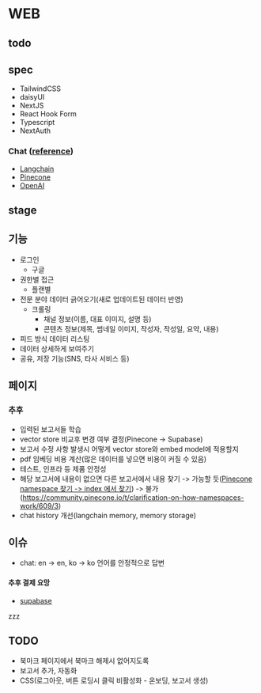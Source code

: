 # WEB

## todo


## spec
- TailwindCSS
- daisyUI
- NextJS
- React Hook Form
- Typescript
- NextAuth

### Chat ([reference](https://github.com/mayooear/gpt4-pdf-chatbot-langchain))
- [Langchain](https://hwchase17.github.io/langchainjs/docs/overview)
- [Pinecone](https://docs.pinecone.io/docs/overview)
- [OpenAI](https://platform.openai.com/docs/api-reference/introduction)


## stage
## 기능
- 로그인
   - 구글
- 권한별 접근
   - 플랜별
- 전문 분야 데이터 긁어오기(새로 업데이트된 데이터 반영)
   - 크롤링
      - 채널 정보(이름, 대표 이미지, 설명 등)
      - 콘텐츠 정보(제목, 썸네일 이미지, 작성자, 작성일, 요약, 내용)
- 피드 방식 데이터 리스팅
- 데이터 상세하게 보여주기
- 공유, 저장 기능(SNS, 타사 서비스 등)

## 페이지

### 추후 
- 입력된 보고서들 학습
- vector store 비교후 변경 여부 결정(Pinecone -> Supabase)
- 보고서 수정 사항 발생시 어떻게 vector store와 embed model에 적용할지
- pdf 임베딩 비용 계산(많은 데이터를 넣으면 비용이 커질 수 있음)
- 테스트, 인프라 등 제품 안정성
- 해당 보고서에 내용이 없으면 다른 보고서에서 내용 찾기 -> 가능할 듯([Pinecone namespace 찾기 -> index 에서 찾기](https://docs.pinecone.io/docs/namespaces)) -> 불가(https://community.pinecone.io/t/clarification-on-how-namespaces-work/609/3)
- chat history 개선(langchain memory, memory storage)

## 이슈
- chat: en -> en, ko -> ko 언어를 안정적으로 답변

#### 추후 결제 요망
- [supabase](https://supabase.com/pricing)


zzz

## TODO
- 북마크 페이지에서 북마크 해제시 없어지도록
- 보고서 추가, 자동화
- CSS(로그아웃, 버튼 로딩시 클릭 비활성화 - 온보딩, 보고서 생성)
